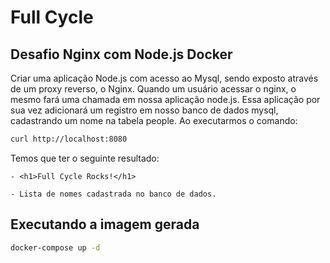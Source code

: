 # Full Cycle

## Desafio Nginx com Node.js Docker

Criar uma aplicação Node.js com acesso ao Mysql, sendo exposto através de um proxy reverso, o Nginx. Quando um usuário acessar o nginx, o mesmo fará uma chamada em nossa aplicação node.js. Essa aplicação por sua vez adicionará um registro em nosso banco de dados mysql, cadastrando um nome na tabela people. Ao executarmos o comando:

```bash
curl http://localhost:8080
```

Temos que ter o seguinte resultado:
```
- <h1>Full Cycle Rocks!</h1>

- Lista de nomes cadastrada no banco de dados.
```

## Executando a imagem gerada
```bash
docker-compose up -d
```